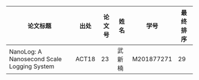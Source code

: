 | 论文标题                                                   | 出处   | 论文号 | 姓名   | 学号       | 最终排序 |
| ---------------------------------------------------------- | ------ | ------ | ------ | ---------- | -------- |
| NanoLog: A Nanosecond Scale Logging System | ACT18 | 23     | 武新楠 | M201877271 | 29       |





